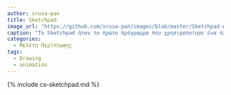 ```yaml
---
author: xrusa-pan
title: Sketchpad
image_url: "https://github.com/xrusa-pan/images/blob/master/Sketchpad-Apple.jpg"
caption: "Το Sketchpad ήταν το πρώτο πρόγραμμα που χρησιμοποίησε ένα πλήρες γραφικό περιβάλλον χρήστη."
categories:
  - Μελέτη Περίπτωσης
tags:
  - Drawing
  - animation
---
```


{% include cs-sketchpad.md %}
